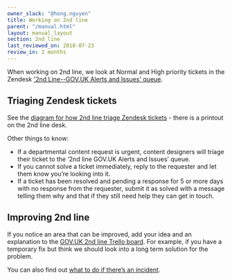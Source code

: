 ```yaml
---
owner_slack: "@hong.nguyen"
title: Working on 2nd line
parent: "/manual.html"
layout: manual_layout
section: 2nd line
last_reviewed_on: 2018-07-23
review_in: 2 months
---
```


When working on 2nd line, we look at Normal and High priority tickets in the Zendesk ['2nd Line--GOV.UK Alerts and Issues' queue](https://govuk.zendesk.com/agent/filters/30791708).

## Triaging Zendesk tickets
See the [diagram for how 2nd line triage Zendesk tickets](https://docs.google.com/presentation/d/1H8F9sTv283N_5j-3-LT2OW8Xvx0NrfCG1IjNA10vu2g/edit?usp=sharing) - there is a printout on the 2nd line desk.

Other things to know:

* If a departmental content request is urgent, content designers will triage their ticket to the ‘2nd line GOV.UK Alerts and Issues’ queue.
* If you cannot solve a ticket immediately, reply to the requester and let them know you’re looking into it.
* If a ticket has been resolved and pending a response  for 5 or more days with no response from the requester, submit it as solved with a message telling them why and that if they still need help they can get in touch.

## Improving 2nd line

If you notice an area that can be improved, add your idea and an explanation to the [GOV.UK 2nd line Trello board](https://trello.com/b/M7UzqXpk/govuk-2nd-line). For example, if you have a temporary fix but think we should look into a long term solution for the problem.

You can also find out [what to do if there’s an incident](https://docs.publishing.service.gov.uk/manual/incident-management-guidance.html).
